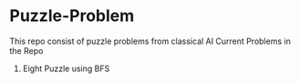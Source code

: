 # Puzzle-Problem
This repo consist of puzzle problems from classical AI
Current Problems in the Repo
1. Eight Puzzle using BFS
